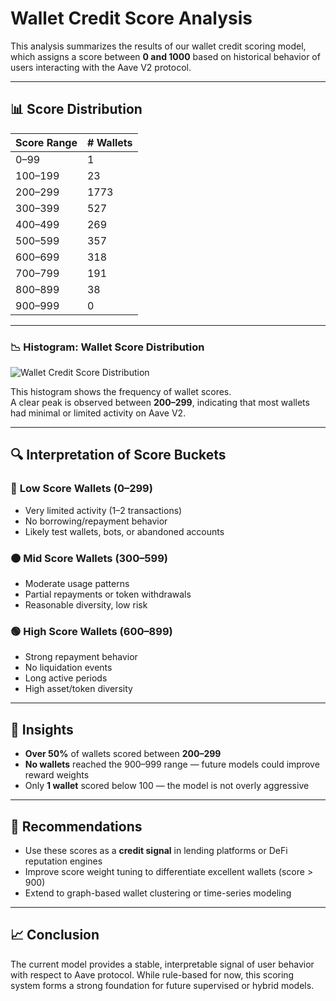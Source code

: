 # Wallet Credit Score Analysis

This analysis summarizes the results of our wallet credit scoring model, which assigns a score between **0 and 1000** based on historical behavior of users interacting with the Aave V2 protocol.

---

## 📊 Score Distribution

| Score Range | # Wallets |
|-------------|-----------|
| 0–99        | 1         |
| 100–199     | 23        |
| 200–299     | 1773      |
| 300–399     | 527       |
| 400–499     | 269       |
| 500–599     | 357       |
| 600–699     | 318       |
| 700–799     | 191       |
| 800–899     | 38        |
| 900–999     | 0         |

---

### 📉 Histogram: Wallet Score Distribution

![Wallet Credit Score Distribution](score_distribution.png)

This histogram shows the frequency of wallet scores.  
A clear peak is observed between **200–299**, indicating that most wallets had minimal or limited activity on Aave V2.

---

## 🔍 Interpretation of Score Buckets

### 🔴 **Low Score Wallets (0–299)**
- Very limited activity (1–2 transactions)
- No borrowing/repayment behavior
- Likely test wallets, bots, or abandoned accounts

### 🟠 **Mid Score Wallets (300–599)**
- Moderate usage patterns
- Partial repayments or token withdrawals
- Reasonable diversity, low risk

### 🟢 **High Score Wallets (600–899)**
- Strong repayment behavior
- No liquidation events
- Long active periods
- High asset/token diversity

---

## 📌 Insights

- **Over 50%** of wallets scored between **200–299**
- **No wallets** reached the 900–999 range — future models could improve reward weights
- Only **1 wallet** scored below 100 — the model is not overly aggressive

---

## 🔮 Recommendations

- Use these scores as a **credit signal** in lending platforms or DeFi reputation engines
- Improve score weight tuning to differentiate excellent wallets (score > 900)
- Extend to graph-based wallet clustering or time-series modeling

---

## 📈 Conclusion

The current model provides a stable, interpretable signal of user behavior with respect to Aave protocol. While rule-based for now, this scoring system forms a strong foundation for future supervised or hybrid models.
